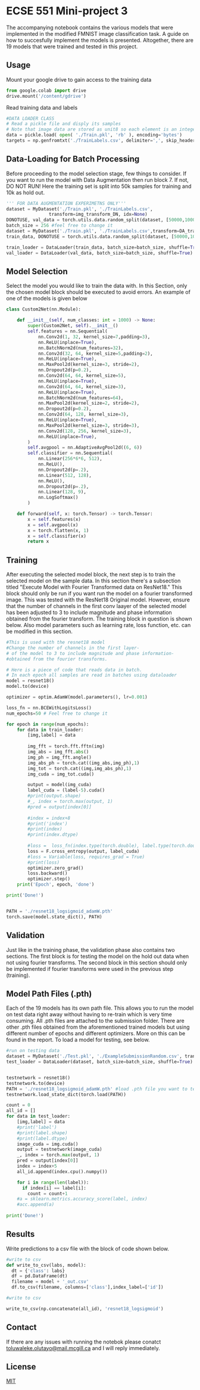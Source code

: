 # ECSE 551 Mini-project 3

The accompanying notebook contains the various models that were implemented in the modified FMNIST image classification task. A guide on how to succesfully implement the models is presented. Altogether, there are 19 models that were trained and tested in this project. 
## Usage
Mount your google drive to gain access to the training data
```python
from google.colab import drive
drive.mount('/content/gdrive')
```
Read training data and labels
```python
#DATA LOADER CLASS
# Read a pickle file and disply its samples
# Note that image data are stored as unit8 so each element is an integer value between 0 and 255
data = pickle.load( open( './Train.pkl', 'rb' ), encoding='bytes')
targets = np.genfromtxt('./TrainLabels.csv', delimiter=',', skip_header=1)[:,1:]
```

## Data-Loading for Batch Processing
Before proceeding to the model selection stage, few things to consider. If you want to run the model with Data Augmentation then run block 7. If not, DO NOT RUN! Here the training set is split into 50k samples for training and 10k as hold out. 

```python
''' FOR DATA AUGMENTATION EXPERIMETNS ONLY'''
dataset = MyDataset('./Train.pkl', './TrainLabels.csv',
                transform=img_transform_DN, idx=None)
DONOTUSE, val_data = torch.utils.data.random_split(dataset, [50000,10000],generator=torch.Generator().manual_seed(42))
batch_size = 256 #feel free to change it
dataset = MyDataset('./Train.pkl', './TrainLabels.csv',transform=DA_transform, idx=None)
train_data, DONOTUSE = torch.utils.data.random_split(dataset, [50000,10000],generator=torch.Generator().manual_seed(42))

train_loader = DataLoader(train_data, batch_size=batch_size, shuffle=True)
val_loader = DataLoader(val_data, batch_size=batch_size, shuffle=True)

```

## Model Selection
Select the model you would like to train the data with. In this Section, only the chosen model block should be executed to avoid errors. An example of one of the models is given below
```python
class Custom2Net(nn.Module):

    def __init__(self, num_classes: int = 1000) -> None:
        super(Custom2Net, self).__init__()
        self.features = nn.Sequential(
            nn.Conv2d(1, 32, kernel_size=7,padding=3),
            nn.ReLU(inplace=True),
            nn.BatchNorm2d(num_features=32),
            nn.Conv2d(32, 64, kernel_size=5,padding=2),
            nn.ReLU(inplace=True),
            nn.MaxPool2d(kernel_size=3, stride=2),
            nn.Dropout2d(p=0.2),
            nn.Conv2d(64, 64, kernel_size=5),
            nn.ReLU(inplace=True),
            nn.Conv2d(64, 64, kernel_size=3),
            nn.ReLU(inplace=True),
            nn.BatchNorm2d(num_features=64),
            nn.MaxPool2d(kernel_size=2, stride=2),
            nn.Dropout2d(p=0.2),
            nn.Conv2d(64, 128, kernel_size=3),
            nn.ReLU(inplace=True),
            nn.MaxPool2d(kernel_size=3, stride=3),
            nn.Conv2d(128, 256, kernel_size=3),
            nn.ReLU(inplace=True),
        )
        self.avgpool = nn.AdaptiveAvgPool2d((6, 6))
        self.classifier = nn.Sequential(
            nn.Linear(256*6*6, 512),
            nn.ReLU(),
            nn.Dropout2d(p=.2),
            nn.Linear(512, 128),
            nn.ReLU(),
            nn.Dropout2d(p=.2),
            nn.Linear(128, 9),
            nn.LogSoftmax()
        )

    def forward(self, x: torch.Tensor) -> torch.Tensor:
        x = self.features(x)
        x = self.avgpool(x)
        x = torch.flatten(x, 1)
        x = self.classifier(x)
        return x
```

## Training
After executing the selected model block, the next step is to train the selected model on the sample data. In this section there's a subsection titled "Execute Model with Fourier Transformed data on ResNet18." This block should only be run if you want run the model on a fourier transformed image. This was tested with the ResNet18 Original model. However, ensure that the number of channels in the first conv laayer of the selected model has been adjusted to 3 to include magnitude and phase information obtained from the fourier transform. The training block in question is shown below. Also model parameters such as learning rate, loss function, etc. can be modified in this section.
```python
#This is used with the resnet18 model
#Change the number of channels in the first layer-
# of the model to 3 to include magnitude and phase information-
#obtained from the fourier transforms.

# Here is a piece of code that reads data in batch.
# In each epoch all samples are read in batches using dataloader
model = resnet18()
model.to(device)

optimizer = optim.AdamW(model.parameters(), lr=0.001)

loss_fn = nn.BCEWithLogitsLoss()
num_epochs=50 # Feel free to change it

for epoch in range(num_epochs):
    for data in train_loader:
        [img,label] = data
        
        img_fft = torch.fft.fftn(img)
        img_abs = img_fft.abs()
        img_ph = img_fft.angle()
        img_abs_ph = torch.cat((img_abs,img_ph),1)
        img_tot = torch.cat((img,img_abs_ph),1)
        img_cuda = img_tot.cuda()

        output = model(img_cuda)
        label_cuda = (label-5).cuda()
        #print(output.shape)
        #_, index = torch.max(output, 1)
        #pred = output[index[0]]
        
        #index = index+8
        #print('index')
        #print(index)
        #print(index.dtype)
        
        #loss =  loss_fn(index.type(torch.double), label.type(torch.double))
        loss = F.cross_entropy(output, label_cuda)
        #loss = Variable(loss, requires_grad = True)
        #print(loss)
        optimizer.zero_grad()
        loss.backward()
        optimizer.step()
    print('Epoch', epoch, 'done')

print('Done!')


PATH = './resnet18_logsigmoid_adamW.pth'
torch.save(model.state_dict(), PATH)
```

## Validation
Just like in the training phase, the validation phase also contains two sections. The first block is for testing the model on the hold out data when not using fourier transforms. The second block in this section should only be implemented if fourier transforms were used in the previous step (training).

## Model Path Files (.pth)
Each of the 19 models has its own path file. This allows you to run the model on test data right away without having to re-train which is very time consuming. All .pth files are attached to the submission folder. There are other .pth files obtained from the aforementioned trained models but using different number of epochs and different optimizers. More on this can be found in the report. To load a model for testing, see below.
```python
#run on testing data
dataset = MyDataset('./Test.pkl', './ExampleSubmissionRandom.csv', transform=img_transform, idx=None)
test_loader = DataLoader(dataset, batch_size=batch_size, shuffle=True)


testnetwork = resnet18()
testnetwork.to(device)
PATH = './resnet18_logsigmoid_adamW.pth' #load .pth file you want to test here 
testnetwork.load_state_dict(torch.load(PATH))

count = 0
all_id = []
for data in test_loader:
    [img,label] = data
    #print('label')
    #print(label.shape)
    #print(label.dtype)
    image_cuda = img.cuda()
    output = testnetwork(image_cuda)
    _, index = torch.max(output, 1)
    pred = output[index[0]]
    index = index+5
    all_id.append(index.cpu().numpy())

    for i in range(len(label)):
      if index[i] == label[i]:
        count = count+1
    #a = sklearn.metrics.accuracy_score(label, index)
    #acc.append(a)
    
print('Done!')
```

## Results
Write predictions to a csv file with the block of code shown below.
```python
#write to csv
def write_to_csv(labs, model):
  dt = {'class': labs}
  df = pd.DataFrame(dt)
  filename = model + '_out.csv'
  df.to_csv(filename, columns=['class'],index_label=['id'])
```

```python
#write to csv

write_to_csv(np.concatenate(all_id), 'resnet18_logsigmoid')
```

## Contact
If there are any issues with running the notebok please conatct toluwaleke.olutayo@mail.mcgill.ca and I will reply immediately.

## License
[MIT](https://choosealicense.com/licenses/mit/)